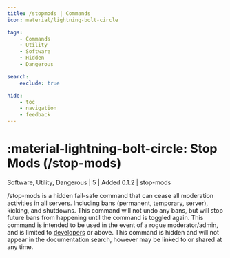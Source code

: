 ```yaml
---
title: /stopmods | Commands
icon: material/lightning-bolt-circle

tags:
    - Commands
    - Utility
    - Software
    - Hidden
    - Dangerous

search:
    exclude: true

hide:
    - toc
    - navigation
    - feedback
---
```

# <p style="color: var(--md-default-fg-color); display: inline;">:material-lightning-bolt-circle: Stop Mods</p> (/stop-mods)
<div style="display:inline;">
<p style="color: var(--destrix-docs--commandcat-software); display: inline;">Software</p>,
<p style="color: var(--destrix-docs--commandcat-utility); display: inline;">Utility</p>,
<p style="color: var(--destrix-docs--commandcat-dangerous); display: inline;">Dangerous</p>
 | <p style="color: var(--md-default-fg-color--light); display: inline;">5</p> | <p style="color: var(--md-default-fg-color--light); display: inline;"> Added 0.1.2</p> | stop-mods
</div>

/stop-mods is a hidden fail-safe command that can cease all moderation activities in all servers. Including bans (permanent, temporary, server), kicking, and shutdowns. This command will not undo any bans, but will stop future bans from happening until the command is toggled again. This command is intended to be used in the event of a rogue moderator/admin, and is limited to [developers](../../Getting_Started/configurations.md#default-ranks) or above. This command is hidden and will not appear in the documentation search, however may be linked to or shared at any time.